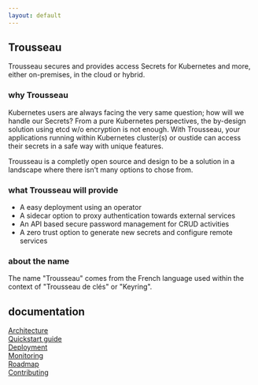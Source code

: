 ```yaml
---
layout: default
---
```


## Trousseau

Trousseau secures and provides access Secrets for Kubernetes and more, either on-premises, in the cloud or hybrid.<br>

### why Trousseau

Kubernetes users are always facing the very same question; how will we handle our Secrets? From a pure Kubernetes
perspectives, the by-design solution using etcd w/o encryption is not enough. 
With Trousseau, your applications running within Kubernetes cluster(s) or oustide can access their secrets in a safe
way with unique features. 

Trousseau is a completly open source and design to be a solution in a landscape where there isn't many options to chose from. 

### what Trousseau will provide

* A easy deployment using an operator
* A sidecar option to proxy authentication towards external services
* An API based secure password management for CRUD activities
* A zero trust option to generate new secrets and configure remote services 

### about the name
The name "Trousseau" comes from the French language used within the context of "Trousseau de clés" or "Keyring".

## documentation 

[Architecture](./001-architecture.html) <br>
[Quickstart guide](./002-quickstart.html) <br>
[Deployment](./003-deployment.html) <br>
[Monitoring](./004-monitoring.html) <br>
[Roadmap](./005-roadmap.html) <br>
[Contributing](./006-contributing.html) <br>
